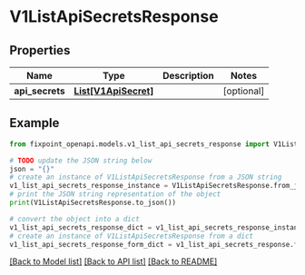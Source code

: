 # V1ListApiSecretsResponse


## Properties

Name | Type | Description | Notes
------------ | ------------- | ------------- | -------------
**api_secrets** | [**List[V1ApiSecret]**](V1ApiSecret.md) |  | [optional] 

## Example

```python
from fixpoint_openapi.models.v1_list_api_secrets_response import V1ListApiSecretsResponse

# TODO update the JSON string below
json = "{}"
# create an instance of V1ListApiSecretsResponse from a JSON string
v1_list_api_secrets_response_instance = V1ListApiSecretsResponse.from_json(json)
# print the JSON string representation of the object
print(V1ListApiSecretsResponse.to_json())

# convert the object into a dict
v1_list_api_secrets_response_dict = v1_list_api_secrets_response_instance.to_dict()
# create an instance of V1ListApiSecretsResponse from a dict
v1_list_api_secrets_response_form_dict = v1_list_api_secrets_response.from_dict(v1_list_api_secrets_response_dict)
```
[[Back to Model list]](../README.md#documentation-for-models) [[Back to API list]](../README.md#documentation-for-api-endpoints) [[Back to README]](../README.md)


